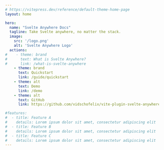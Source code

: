 ```yaml
---
# https://vitepress.dev/reference/default-theme-home-page
layout: home

hero:
  name: "Svelte Anywhere Docs"
  tagline: Take Svelte anywhere, no matter the stack.
  image:
    src: '/logo.png'
    alt: 'Svelte Anywhere Logo'
  actions:
#    - theme: brand
#      text: What is Svelte Anywhere?
#      link: /what-is-svelte-anywhere
    - theme: brand
      text: Quickstart
      link: /guide/quickstart
    - theme: alt
      text: Demo
      link: /demo
    - theme: alt
      text: GitHub
      link: https://github.com/vidschofelix/vite-plugin-svelte-anywhere

#features:
#  - title: Feature A
#    details: Lorem ipsum dolor sit amet, consectetur adipiscing elit
#  - title: Feature B
#    details: Lorem ipsum dolor sit amet, consectetur adipiscing elit
#  - title: Feature C
#    details: Lorem ipsum dolor sit amet, consectetur adipiscing elit
---
```


<!--@include: ./what-is-svelte-anywhere.md -->